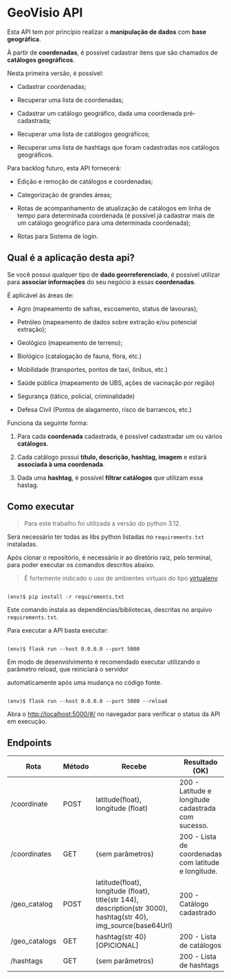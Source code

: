 
# GeoVisio API

  

Esta API tem por princípio realizar a **manipulação de dados** com **base geográfica**.

  

À partir de **coordenadas**, é possível cadastrar itens que são chamados de **catálogos geográficos**.

  

Nesta primeira versão, é possível:

- Cadastrar coordenadas;

- Recuperar uma lista de coordenadas;

- Cadastrar um catálogo geográfico, dada uma coordenada pré-cadastrada;

- Recuperar uma lista de catálogos geográficos;

- Recuperar uma lista de hashtags que foram cadastradas nos catálogos geográficos.

  

Para backlog futuro, esta API fornecerá:

  

- Edição e remoção de catálogos e coordenadas;

- Categorização de grandes áreas;

- Rotas de acompanhamento de atualização de catálogos em linha de tempo para determinada coordenada (é possível já cadastrar mais de um catálogo geográfico para uma determinada coordenada);

- Rotas para Sistema de login.

  

## Qual é a aplicação desta api?

  

Se você possui qualquer tipo de **dado georreferenciado**, é possível utilizar para **associar informações** do seu negócio à essas **coordenadas**.

  

É aplicável às áreas de:

- Agro (mapeamento de safras, escoamento, status de lavouras);

- Petróleo (mapeamento de dados sobre extração e/ou potencial extração);

- Geológico (mapeamento de terreno);

- Biológico (catalogação de fauna, flora, etc.)

- Mobilidade (transportes, pontos de taxi, ônibus, etc.)

- Saúde pública (mapeamento de UBS, ações de vacinação por região)

- Segurança (tático, policial, criminalidade)

- Defesa Civil (Pontos de alagamento, risco de barrancos, etc.)

  

Funciona da seguinte forma:

1. Para cada **coordenada** cadastrada, é possível cadastradar um ou vários **catálogos**.

2. Cada catálogo possui **título, descrição, hashtag, imagem** e estará **associada à uma coordenada**.

3. Dada uma **hashtag**, é possível **filtrar catálogos** que utilizam essa hastag.

  

## Como executar

  

> Para este trabalho foi utilizada a versão do python 3.12.

  
  

Será necessário ter todas as libs python listadas no `requirements.txt` instaladas.

Após clonar o repositório, é necessário ir ao diretório raiz, pelo terminal, para poder executar os comandos descritos abaixo.

  

> É fortemente indicado o uso de ambientes virtuais do tipo [virtualenv](https://virtualenv.pypa.io/en/latest/installation.html).

  

```

(env)$ pip install -r requirements.txt

```

  

Este comando instala as dependências/bibliotecas, descritas no arquivo `requirements.txt`.

  

Para executar a API basta executar:

  

```

(env)$ flask run --host 0.0.0.0 --port 5000

```

  

Em modo de desenvolvimento é recomendado executar utilizando o parâmetro reload, que reiniciará o servidor

automaticamente após uma mudança no código fonte.

  

```

(env)$ flask run --host 0.0.0.0 --port 5000 --reload

```

  

Abra o [http://localhost:5000/#/](http://localhost:5000/#/) no navegador para verificar o status da API em execução.

## Endpoints
| Rota | Método  | Recebe | Resultado (OK)|
|--|--|--|--|
| /coordinate |POST | latitude(float), longitude (float) |200 - Latitude e longitude cadastrada com sucesso.
|/coordinates| GET| (sem parâmetros)| 200 - Lista de coordenadas com latitude e longitude.
|/geo_catalog|POST|latitude(float), longitude (float), title(str 144), description(str 3000), hashtag(str 40), img_source(base64Url) | 200 - Catálogo cadastrado
|/geo_catalogs|GET| hashtag(str 40) [OPICIONAL]|200 - Lista de catálogos
|/hashtags| GET |(sem parâmetros) | 200 - Lista de hashtags
